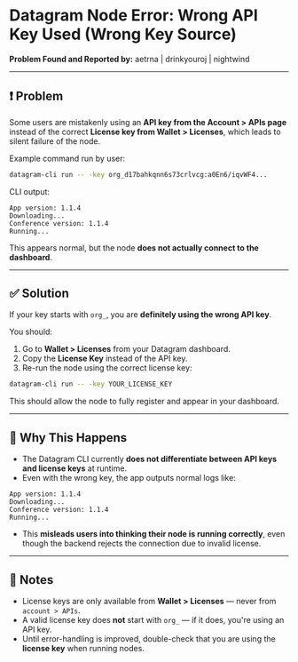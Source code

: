 # Datagram Node Error: Wrong API Key Used (Wrong Key Source)

**Problem Found and Reported by:** aetrna | drinkyouroj | nightwind

---

## ❗ Problem

Some users are mistakenly using an **API key from the Account > APIs page** instead of the correct **License key from Wallet > Licenses**, which leads to silent failure of the node.

Example command run by user:

```bash
datagram-cli run -- -key org_d17bahkqnn6s73crlvcg:a0En6/iqvWF4...
```

CLI output:

```
App version: 1.1.4
Downloading...
Conference version: 1.1.4
Running...
```

This appears normal, but the node **does not actually connect to the dashboard**.

---

## ✅ Solution

If your key starts with `org_`, you are **definitely using the wrong API key**.

You should:

1. Go to **Wallet > Licenses** from your Datagram dashboard.
2. Copy the **License Key** instead of the API key.
3. Re-run the node using the correct license key:

```bash
datagram-cli run -- -key YOUR_LICENSE_KEY
```

This should allow the node to fully register and appear in your dashboard.

---

## 🧠 Why This Happens

* The Datagram CLI currently **does not differentiate between API keys and license keys** at runtime.
* Even with the wrong key, the app outputs normal logs like:

```
App version: 1.1.4
Downloading...
Conference version: 1.1.4
Running...
```

* This **misleads users into thinking their node is running correctly**, even though the backend rejects the connection due to invalid license.

---


## 📝 Notes

* License keys are only available from **Wallet > Licenses** — never from `account > APIs`.
* A valid license key does **not** start with `org_` — if it does, you're using an API key.
* Until error-handling is improved, double-check that you are using the **license key** when running nodes.



